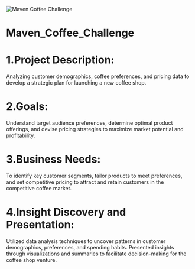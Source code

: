 
![Maven Coffee Challenge](https://github.com/user-attachments/assets/bf7668fd-9c52-480f-bffb-eba4338a9932)

# **Maven_Coffee_Challenge**
# 1.Project Description: 
Analyzing customer demographics, coffee preferences, and pricing data to develop a strategic plan for launching a new coffee shop.

# 2.Goals:
Understand target audience preferences, determine optimal product offerings, and devise pricing strategies to maximize market potential and profitability.

# 3.Business Needs:
To identify key customer segments, tailor products to meet preferences, and set competitive pricing to attract and retain customers in the competitive coffee market.

# 4.Insight Discovery and Presentation:
Utilized data analysis techniques to uncover patterns in customer demographics, preferences, and spending habits. Presented insights through visualizations and summaries to facilitate decision-making for the coffee shop venture.
